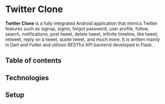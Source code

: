 # Twitter Clone
**Twitter Clone** is a fully integrated Android application that mimics Twitter features such as signup, signin, forgot password, user profile, follow, search, notifications, post tweet, delete tweet, infinite timeline, like tweet, retweet, reply on a tweet, quote tweet, and much more. It is written mainly in Dart and Futter and utilizes RESTful API backend developed in Flask.

## Table of contents


	
## Technologies

	
## Setup
